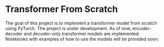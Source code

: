 # Transformer From Scratch

The goal of this project is to implement a transformer model from scratch using PyTorch. The project is under development. As of now, encoder-decoder and decoder-only transformer models are implemented. Notebooks with examples of how to use the models will be provided soon.
